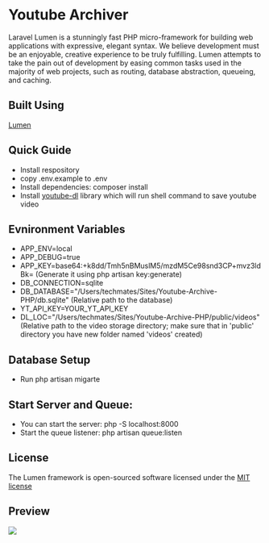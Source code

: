 # Youtube Archiver

Laravel Lumen is a stunningly fast PHP micro-framework for building web applications with expressive, elegant syntax. We believe development must be an enjoyable, creative experience to be truly fulfilling. Lumen attempts to take the pain out of development by easing common tasks used in the majority of web projects, such as routing, database abstraction, queueing, and caching.

## Built Using

[Lumen](http://lumen.laravel.com/)



## Quick Guide

- Install respository 
- copy .env.example to .env
- Install dependencies: composer install
- Install [youtube-dl](https://youtube-dl.org/) library which will run shell command to save youtube video

## Evnironment Variables

- APP_ENV=local
- APP_DEBUG=true
- APP_KEY=base64:+k8dd/Tmh5nBMuslM5/mzdM5Ce98snd3CP+mvz3ldBk= (Generate it using php artisan key:generate)
- DB_CONNECTION=sqlite
- DB_DATABASE="/Users/techmates/Sites/Youtube-Archive-PHP/db.sqlite" (Relative path to the database)
- YT_API_KEY=YOUR_YT_API_KEY
- DL_LOC="/Users/techmates/Sites/Youtube-Archive-PHP/public/videos" (Relative path to the video storage directory; make sure that in 'public' directory you have new folder named 'videos' created)

## Database Setup
- Run php artisan migarte 

## Start Server and Queue:
- You can start the server: php -S localhost:8000
- Start the queue listener: php artisan queue:listen


## License

The Lumen framework is open-sourced software licensed under the [MIT license](http://opensource.org/licenses/MIT)

## Preview

![](https://i.imgur.com/Xb1SY9U.png)

